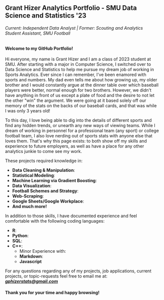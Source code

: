 ## Grant Hizer Analytics Portfolio - SMU Data Science and Statistics '23
###### *Current: Independent Data Analyst | Former: Scouting and Analytics Student Assistant, SMU Football*

#### Welcome to my GitHub Portfolio! 

Hi everyone, my name is Grant Hizer and I am a class of 2023 student at SMU. After starting with a major in Computer Science, I switched over to Data Science and Statistics to help me pursue my dream job of working in Sports Analytics. Ever since I can remember, I've been enamored with sports and numbers. My dad even tells me about how growing up, my older brother and I would constantly argue at the dinner table over which baseball players were better, normal enough for two brothers. However, we didn't have anything in front of us except a plate of food and the desire to not let the other "win" the argument. We were going at it based solely off our memory of the stats on the backs of our baseball cards, and that was while I was only 3 years old!

To this day, I love being able to dig into the details of different sports and find any hidden trends, or unearth any new ways of viewing teams. While I dream of working in personnel for a professional team (any sport) or college football team, I also love nerding out of sports stats with anyone else that loves them. That's why this page exists: to both show off my skills and experience to future employers, as well as have a place for any other analytics junkie to come see my work.  

These projects required knowledge in:
- **Data Cleaning & Manipulation**:
- **Statistical Modeling**:
- **Machine Learning via Gradient Boosting**:
- **Data Visualization**:
- **Football Schemes and Strategy**:
- **Web-Scraping**:
- **Google Sheets/Google Workplace**:
- **And much more!**

In addition to those skills, I have documented experience and feel comfortable with the following coding languages:
- **R**:
- **Python**:
- **SQL**:
- **C++**:
  - Minor Experience with:
  - **Markdown**:
  - **Javascript**
  

For any questions regarding any of my projects, job applications, current projects, or topic-requests feel free to email me at:
  ***gphizerstats@gmail.com***



#### Thank you for your time and happy browsing!

<!---
GPHizerStats/GPHizerStats is a ✨ special ✨ repository because its `README.md` (this file) appears on your GitHub profile.
You can click the Preview link to take a look at your changes.
--->
